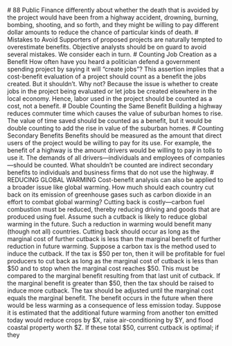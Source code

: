 \# 88 Public Finance differently about whether the death that is avoided by the project would have been from a highway accident, drowning, burning, bombing, shooting, and so forth, and they might be willing to pay different dollar amounts to reduce the chance of particular kinds of death. # Mistakes to Avoid Supporters of proposed projects are naturally tempted to overestimate benefits. Objective analysts should be on guard to avoid several mistakes. We consider each in turn. # Counting Job Creation as a Benefit How often have you heard a politician defend a government spending project by saying it will “create jobs”? This assertion implies that a cost-benefit evaluation of a project should count as a benefit the jobs created. But it shouldn’t. Why not? Because the issue is whether to create jobs in the project being evaluated or let jobs be created elsewhere in the local economy. Hence, labor used in the project should be counted as a cost, not a benefit. # Double Counting the Same Benefit Building a highway reduces commuter time which causes the value of suburban homes to rise. The value of time saved should be counted as a benefit, but it would be double counting to add the rise in value of the suburban homes. # Counting Secondary Benefits Benefits should be measured as the amount that direct users of the project would be willing to pay for its use. For example, the benefit of a highway is the amount drivers would be willing to pay in tolls to use it. The demands of all drivers—individuals and employees of companies—should be counted. What shouldn’t be counted are indirect secondary benefits to individuals and business firms that do not use the highway. # REDUCING GLOBAL WARMING Cost-benefit analysis can also be applied to a broader issue like global warming. How much should each country cut back on its emission of greenhouse gases such as carbon dioxide in an effort to combat global warming? Cutting back is costly—carbon fuel combustion must be reduced, thereby reducing driving and goods that are produced using fuel. Assume such a cutback is likely to reduce global warming in the future. Such a reduction in warming would benefit many (though not all) countries. Cutting back should occur as long as the marginal cost of further cutback is less than the marginal benefit of further reduction in future warming. Suppose a carbon tax is the method used to induce the cutback. If the tax is $50 per ton, then it will be profitable for fuel producers to cut back as long as the marginal cost of cutback is less than $50 and to stop when the marginal cost reaches $50. This must be compared to the marginal benefit resulting from that last unit of cutback. If the marginal benefit is greater than $50, then the tax should be raised to induce more cutback. The tax should be adjusted until the marginal cost equals the marginal benefit. The benefit occurs in the future when there would be less warming as a consequence of less emission today. Suppose it is estimated that the additional future warming from another ton emitted today would reduce crops by $X, raise air-conditioning by $Y, and flood coastal property worth $Z. If these total $50, current cutback is optimal; if they